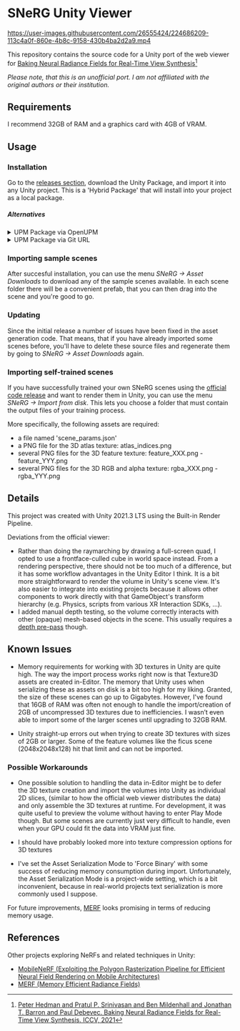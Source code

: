 # SNeRG Unity Viewer

https://user-images.githubusercontent.com/26555424/224686209-113c4a0f-860e-4b8c-9158-430b4ba2d2a9.mp4

This repository contains the source code for a Unity port of the web viewer for [Baking Neural Radiance Fields for Real-Time View Synthesis](https://phog.github.io/snerg/)[^1]

*Please note, that this is an unofficial port. I am not affiliated with the original authors or their institution.*

## Requirements

I recommend 32GB of RAM and a graphics card with 4GB of VRAM.

## Usage

### Installation

Go to the [releases section](https://github.com/julienkay/SNeRG-Unity-Viewer/releases/latest), download the Unity Package, and import it into any Unity project. This is a 'Hybrid Package' that will install into your project as a local package.

##### Alternatives

<details>
  <summary> UPM Package via OpenUPM </summary>
  
  In `Edit -> Project Settings -> Package Manager`, add a new scoped registry:

    Name: Doji
    URL: https://package.openupm.com
    Scope(s): com.doji
 
  In the Package Manager install 'com.doji.snerg' either by name or via `Package Manager -> My Registries`
</details>

<details>
  <summary> UPM Package via Git URL </summary>
  
  In `Package Manager -> Add package from git URL...` paste `https://github.com/julienkay/SNeRG-Unity-Viewer.git` [as described here](https://docs.unity3d.com/Manual/upm-ui-giturl)
</details>

### Importing sample scenes

After succesful installation, you can use the menu *SNeRG -> Asset Downloads* to download any of the sample scenes available.
In each scene folder there will be a convenient prefab, that you can then drag into the scene and you're good to go.

### Updating

Since the initial release a number of issues have been fixed in the asset generation code.
That means, that if you have already imported some scenes before, you'll have to delete these source files and regenerate them by going to *SNeRG -> Asset Downloads* again.

### Importing self-trained scenes

If you have successfully trained your own SNeRG scenes using the [official code release](https://github.com/google-research/google-research/tree/master/snerg) and want to render them in Unity, you can use the menu *SNeRG -> Import from disk*.
This lets you choose a folder that must contain the output files of your training process.

More specifically, the following assets are required:
- a file named 'scene_params.json'
- a PNG file for the 3D atlas texture: atlas_indices.png
- several PNG files for the 3D feature texture: feature_XXX.png - feature_YYY.png
- several PNG files for the 3D RGB and alpha texture: rgba_XXX.png - rgba_YYY.png

## Details

This project was created with Unity 2021.3 LTS using the Built-in Render Pipeline.

Deviations from the official viewer:
- Rather than doing the raymarching by drawing a full-screen quad, I opted to use a frontface-culled cube in world space instead. From a rendering perspective, there should not be too much of a difference, but it has some workflow advantages in the Unity Editor I think. It is a bit more straightforward to render the volume in Unity's scene view. It's also easier to integrate into existing projects because it allows other components to work directly with that GameObject's transform hierarchy (e.g. Physics, scripts from various XR Interaction SDKs, ...). 
- I added manual depth testing, so the volume correctly interacts with other (opaque) mesh-based objects in the scene. This usually requires a [depth pre-pass](https://docs.unity3d.com/Manual/SL-CameraDepthTexture.html) though.

## Known Issues

- Memory requirements for working with 3D textures in Unity are quite high. The way the import process works right now is that Texture3D assets are created in-Editor. The memory that Unity uses when serializing these as assets on disk is a bit too high for my liking. Granted, the size of these scenes can go up to Gigabytes. However, I've found that 16GB of RAM was often not enough to handle the import/creation of 2GB of uncompressed 3D textures due to inefficiencies. I wasn’t even able to import some of the larger scenes until upgrading to 32GB RAM.

- Unity straight-up errors out when trying to create 3D textures with sizes of 2GB or larger. Some of the feature volumes like the ficus scene (2048x2048x128) hit that limit and can not be imported.

### Possible Workarounds

- One possible solution to handling the data in-Editor might be to defer the 3D texture creation and import the volumes into Unity as individual 2D slices, (similar to how the official web viewer distributes the data) and only assemble the 3D textures at runtime. For development, it was quite useful to preview the volume without having to enter Play Mode though. But some scenes are currently just very difficult to handle, even when your GPU could fit the data into VRAM just fine.

- I should have probably looked more into texture compression options for 3D textures 

- I've set the Asset Serialization Mode to 'Force Binary' with some success of reducing memory consumption during import. Unfortunately, the Asset Serialization Mode is a project-wide setting, which is a bit inconvenient, because in real-world projects text serialization is more commonly used I suppose.

For future improvements, [MERF](https://merf42.github.io/) looks promising in terms of reducing memory usage.

## References

Other projects exploring NeRFs and related techniques in Unity:
- [MobileNeRF (Exploiting the Polygon Rasterization Pipeline for Efficient Neural Field Rendering on Mobile Architectures)](https://github.com/julienkay/SNeRG-Unity-Viewer)
- [MERF (Memory Efficient Radiance Fields)](https://github.com/julienkay/MERF-Unity-Viewer)

[^1]: [Peter Hedman and Pratul P. Srinivasan and Ben Mildenhall and Jonathan T. Barron and Paul Debevec. Baking Neural Radiance Fields for Real-Time View Synthesis. ICCV, 2021](https://phog.github.io/snerg/)
